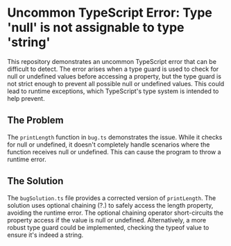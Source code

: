 # Uncommon TypeScript Error: Type 'null' is not assignable to type 'string'

This repository demonstrates an uncommon TypeScript error that can be difficult to detect. The error arises when a type guard is used to check for null or undefined values before accessing a property, but the type guard is not strict enough to prevent all possible null or undefined values.  This could lead to runtime exceptions, which TypeScript's type system is intended to help prevent.

## The Problem

The `printLength` function in `bug.ts` demonstrates the issue. While it checks for null or undefined, it doesn't completely handle scenarios where the function receives null or undefined. This can cause the program to throw a runtime error.

## The Solution

The `bugSolution.ts` file provides a corrected version of `printLength`.  The solution uses optional chaining (?.) to safely access the length property, avoiding the runtime error.  The optional chaining operator short-circuits the property access if the value is null or undefined.  Alternatively, a more robust type guard could be implemented, checking the typeof value to ensure it's indeed a string.